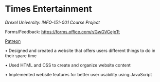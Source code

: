# Times Entertainment
*Drexel University: INFO-151-001 Course Project*

Forms/Feedback: https://forms.office.com/r/GwGVCejpTt

[Patreon](https://www.patreon.com/TimesEntertainment?utm_medium=clipboard_copy&utm_source=copyLink&utm_campaign=creatorshare_creator&utm_content=join_link)

• Designed and created a website that offers users different things to do in their spare time

• Used HTML and CSS to create and organize website content

• Implemented website features for better user usability using JavaScript
